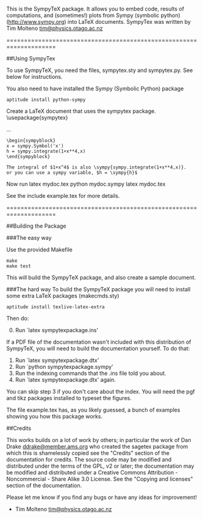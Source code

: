 This is the SympyTeX package. It allows you to embed code, results of
computations, and (sometimes!) plots from Sympy (symbolic python)
(http://www.sympy.org) into LaTeX documents. SympyTex was written by
Tim Molteno tim@physics.otago.ac.nz

====================================================================

##Using SympyTex

To use SympyTeX, you need the files, sympytex.sty and sympytex.py. See below for instructions.

You also need to have installed the Sympy (Symbolic Python) package

    aptitude install python-sympy

Create a LaTeX document that uses the sympytex package.
    \usepackage{sympytex}

...

    \begin{sympyblock}
    x = sympy.Symbol('x')
    h = sympy.integrate(1+x**4,x)
    \end{sympyblock}

    The integral of $1+x^4$ is also \sympy{sympy.integrate(1+x**4,x)}.
    or you can use a sympy variable, $h = \sympy{h}$

Now run
    latex mydoc.tex
    python mydoc.sympy
    latex mydoc.tex

See the include example.tex for more details.

====================================================================

##Building the Package

###The easy way

Use the provided Makefile

    make 
    make test

This will build the SympyTeX package, and also create a sample document.

###The hard way
To build the SympyTeX package you will need to install some extra LaTeX
packages (makecmds.sty)

    aptitude install texlive-latex-extra

Then do:

  0. Run `latex sympytexpackage.ins'

If a PDF file of the documentation wasn't included with this
distribution of SympyTeX, you will need to build the documentation
yourself. To do that:

  1. Run `latex sympytexpackage.dtx'
  2. Run `python sympytexpackage.sympy'
  3. Run the indexing commands that the .ins file told you about.
  4. Run `latex sympytexpackage.dtx' again.

You can skip step 3 if you don't care about the index. You will need the
pgf and tikz packages installed to typeset the figures.

The file example.tex has, as you likely guessed, a bunch of examples
showing you how this package works.


##Credits

This works builds on a lot of work by others; in particular the work of
Dan Drake <ddrake@member.ams.org> who created the sagetex package from which
this is shamelessly copied see the "Credits" section
of the documentation for credits. The source code may be modified and
distributed under the terms of the GPL, v2 or later; the documentation
may be modified and distributed under a Creative Commons Attribution -
Noncommercial - Share Alike 3.0 License. See the "Copying and licenses"
section of the documentation.

Please let me know if you find any bugs or have any ideas for
improvement!

- Tim Molteno <tim@physics.otago.ac.nz>

